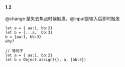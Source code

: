 



#### 1.2

@change  是失去焦点时候触发，@input是输入后即时触发

```
let a = { aa:1, bb:2}
let b = {...a,  bb:3}
b = {aa:1, bb:3} 
why?

// 等同于
let a = { aa:1, bb:2}
let b = Object.assign({}, a, {bb:3})

```


